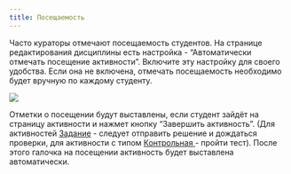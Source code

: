 ```yaml
---
title: Посещаемость
---
```


Часто кураторы отмечают посещаемость студентов. На странице редактирования дисциплины есть настройка - “Автоматически отмечать посещение активности”. Включите эту настройку для своего удобства. Если она не включена, отмечать посещаемость необходимо будет вручную по каждому студенту.

![](https://lh6.googleusercontent.com/GHgEeL_CkfBs2sJ_73WzwPbXrOzsILSf5qDhHQbcjDFsFJkMeSS6fMoDWKxz5X1820Joqjdkgo-PwIz6D1roxG-L8aQ7uua7THKiDNEgFAPsCZiibzpcGIzKWz9PrNYZTOR4zYGS)

Отметки о посещении будут выставлены, если студент зайдёт на страницу активности и нажмет кнопку “Завершить активность”. (Для активностей [Задание](./../../struktura/disciplina/aktivnosti/kontrolnaya/zadanie/README-2) - следует отправить решение и дождаться проверки, для активности с типом [Контрольная](./../../struktura/disciplina/aktivnosti/kontrolnaya/_index)[ ](./../../servisy/biblioteka/materialy/test/_index)\- пройти тест). После этого галочка на посещении активность будет выставлена автоматически.


